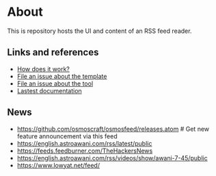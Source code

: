 # About

This is repository hosts the UI and content of an RSS feed reader.

## Links and references

- [How does it work?](https://github.com/osmoscraft/osmosfeed#osmosfeed)
- [File an issue about the template](https://github.com/osmoscraft/osmosfeed-template)
- [File an issue about the tool](https://github.com/osmoscraft/osmosfeed)
- [Lastest documentation](https://github.com/osmoscraft/osmosfeed)

## News 
- https://github.com/osmoscraft/osmosfeed/releases.atom # Get new feature announcement via this feed
- https://english.astroawani.com/rss/latest/public
- https://feeds.feedburner.com/TheHackersNews
- https://english.astroawani.com/rss/videos/show/awani-7-45/public
- https://www.lowyat.net/feed/
